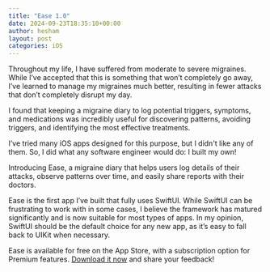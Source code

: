 ```yaml
---
title: "Ease 1.0"
date: 2024-09-23T18:35:10+00:00
author: hesham
layout: post
categories: iOS
---
```


Throughout my life, I have suffered from moderate to severe migraines. While I’ve accepted that this is something that won’t completely go away, I’ve learned to manage my migraines much better, resulting in fewer attacks that don’t completely disrupt my day.

I found that keeping a migraine diary to log potential triggers, symptoms, and medications was incredibly useful for discovering patterns, avoiding triggers, and identifying the most effective treatments.

I’ve tried many iOS apps designed for this purpose, but I didn't like any of them. So, I did what any software engineer would do: I built my own!

Introducing Ease, a migraine diary that helps users log details of their attacks, observe patterns over time, and easily share reports with their doctors.

Ease is the first app I’ve built that fully uses SwiftUI. While SwiftUI can be frustrating to work with in some cases, I believe the framework has matured significantly and is now suitable for most types of apps. In my opinion, SwiftUI should be the default choice for any new app, as it’s easy to fall back to UIKit when necessary.

Ease is available for free on the App Store, with a subscription option for Premium features. [Download it now](https://apps.apple.com/app/ease-migraine-tracker/id6670308958) and share your feedback!
